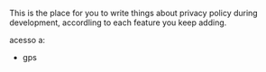 This is the place for you to write things about privacy policy during development,
accordling to each feature you keep adding.

acesso a:
- gps